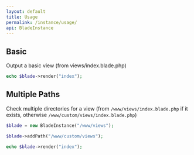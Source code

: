 ```yaml
---
layout: default
title: Usage
permalink: /instance/usage/
api: BladeInstance
---
```



Basic
-----

Output a basic view (from views/index.blade.php)

```php
echo $blade->render("index");
```


Multiple Paths
--------------

Check multiple directories for a view (from `/www/views/index.blade.php` if it exists, otherwise `/www/custom/views/index.blade.php`)

```php
$blade = new BladeInstance("/www/views");

$blade->addPath("/www/custom/views");

echo $blade->render("index");
```
